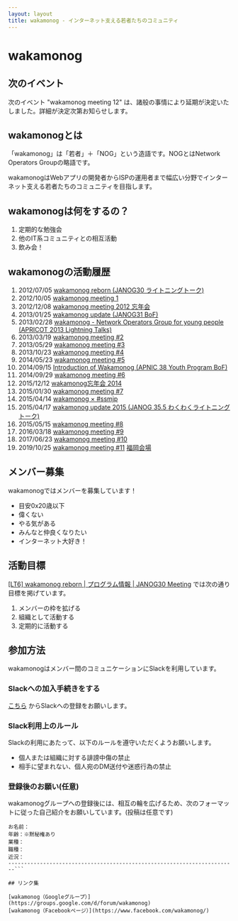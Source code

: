 ```yaml
---
layout: layout
title: wakamonog - インターネット支える若者たちのコミュニティ
---
```

# wakamonog

## 次のイベント
次のイベント "wakamonog meeting 12" は、諸般の事情により延期が決定いたしました。詳細が決定次第お知らせします。


## wakamonogとは

「wakamonog」は「若者」＋「NOG」という造語です。NOGとはNetwork Operators Groupの略語です。

wakamonogはWebアプリの開発者からISPの運用者まで幅広い分野でインターネット支える若者たちのコミュニティを目指します。

## wakamonogは何をするの？


1. 定期的な勉強会
1. 他のIT系コミュニティとの相互活動
1. 飲み会！

## wakamonogの活動履歴
1. 2012/07/05 [wakamonog reborn (JANOG30 ライトニングトーク)](http://www.janog.gr.jp/meeting/janog30/program/lt6.html)
1. 2012/10/05 [wakamonog meeting 1](http://atnd.org/events/32536)
1. 2012/12/08 [wakamonog meeting 2012 忘年会](http://web.archive.org/web/20130329041235/http://atnd.org/event/wakamonog02)
1. 2013/01/25 [wakamonog update (JANOG31 BoF)](http://www.janog.gr.jp/meeting/janog31/program/wakamonog.html)
1. 2013/02/28 [wakamonog - Network Operators Group for young people (APRICOT 2013 Lightning Talks)](https://www.apricot.net/apricot2013/program/presentations/#asset-52256)
1. 2013/03/19 [wakamonog meeting #2](http://web.archive.org/web/20130524174154/http://atnd.org/event/wakamonog2)
1. 2013/05/29 [wakamonog meeting #3](https://atnd.org/events/39782)
1. 2013/10/23 [wakamonog meeting #4](https://atnd.org/events/44386)
1. 2014/05/23 [wakamonog meeting #5](https://atnd.org/events/50358)
1. 2014/09/15 [Introduction of Wakamonog (APNIC 38 Youth Program BoF)](https://conference.apnic.net/38/program#youthprogrambof)
1. 2014/09/29 [wakamonog meeting #6](https://atnd.org/events/55466)
1. 2015/12/12 [wakamonog忘年会 2014](http://wakamonog.connpass.com/event/10158/)
1. 2015/01/30 [wakamonog meeting #7](http://wakamonog.connpass.com/event/11099/)
1. 2015/04/14 [wakamonog × #ssmjp](http://ssmjp.connpass.com/event/13173/)
1. 2015/04/17 [wakamonog update 2015 (JANOG 35.5 わくわくライトニングトーク)](http://www.janog.gr.jp/meeting/janog35.5/lt)
1. 2015/05/15 [wakamonog meeting #8](http://wakamonog.connpass.com/event/14726/)
1. 2016/03/18 [wakamonog meeting #9](http://wakamonog.connpass.com/event/26284/)
1. 2017/06/23 [wakamonog meeting #10](http://wakamonog.connpass.com/event/56705/)
1. 2019/10/25 [wakamonog meeting #11](http://wakamonog.connpass.com/event/144741/) [福岡会場](https://wakamonog.connpass.com/event/148359/)

## メンバー募集

wakamonogではメンバーを募集しています！

* 目安0x20歳以下
* 偉くない
* やる気がある
* みんなと仲良くなりたい
* インターネット大好き！

## 活動目標

[\[LT6\] wakamonog reborn \| プログラム情報 \| JANOG30 Meeting](http://www.janog.gr.jp/meeting/janog30/program/lt6.html) では次の通り目標を掲げています。

1. メンバーの枠を拡げる
1. 組織として活動する
1. 定期的に活動する

## 参加方法

wakamonogはメンバー間のコミュニケーションにSlackを利用しています。


### Slackへの加入手続きをする

[こちら](https://join.slack.com/t/wakamonog/shared_invite/enQtNzA3MzYyNzc1NjA3LTk4YzA1MjJkNDMxNzBiODkzYWEwNTIzNDUwYTMzNDVlNjMwN2IyYWVkNGE3ZWI1NGIzZjQ3MmJjOTA1YTEyMjc) からSlackへの登録をお願いします。

### Slack利用上のルール

Slackの利用にあたって、以下のルールを遵守いただくようお願いします。

 * 個人または組織に対する誹謗中傷の禁止
 * 相手に望まれない、個人宛のDM送付や迷惑行為の禁止


### 登録後のお願い(任意)

wakamonogグループへの登録後には、相互の輪を広げるため、次のフォーマットに従った自己紹介をお願いしています。(投稿は任意です)

```------------------------------------------------------------------------
お名前：
年齢：※黙秘権あり
業種：
職種：
近況：
------------------------------------------------------------------------```

## リンク集

[wakamonog（Googleグループ）](https://groups.google.com/d/forum/wakamonog)
[wakamonog（Facebookページ）](https://www.facebook.com/wakamonog/)
